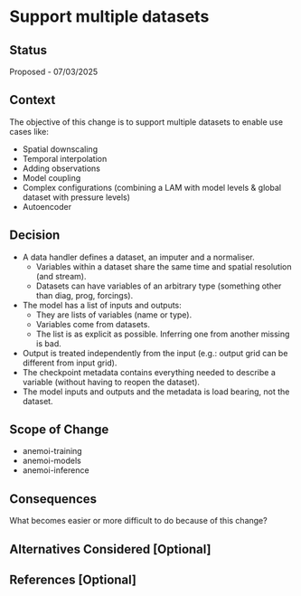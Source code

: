 # Support multiple datasets

## Status

<!--What is the status? -->

Proposed - 07/03/2025

## Context

<!--What is the issue that we are seeing that is motivating this decision or change?-->

The objective of this change is to support multiple datasets to enable use cases like:

- Spatial downscaling
- Temporal interpolation
- Adding observations
- Model coupling
- Complex configurations (combining a LAM with model levels & global dataset with pressure levels)
- Autoencoder


## Decision

<!--Describe the change that you are proposing.-->

- A data handler defines a dataset, an imputer and a normaliser.
  - Variables within a dataset share the same time and spatial resolution (and stream).
  - Datasets can have variables of an arbitrary type (something other than diag, prog, forcings).
- The model has a list of inputs and outputs:
  - They are lists of variables (name or type).
  - Variables come from datasets.
  - The list is as explicit as possible. Inferring one from another missing is bad.
- Output is treated independently from the input (e.g.: output grid can be different from input grid).
- The checkpoint metadata contains everything needed to describe a variable (without having to reopen the dataset).
- The model inputs and outputs and the metadata is load bearing, not the dataset.

## Scope of Change

<!--Specify which Anemoi packages/modules will be affected by this decision.-->
- anemoi-training
- anemoi-models
- anemoi-inference

## Consequences

<!--Discuss the impact of this decision, including benefits, trade-offs, and potential technical debt.-->

What becomes easier or more difficult to do because of this change?

## Alternatives Considered [Optional]

<!--List alternative solutions and why they were not chosen.-->

## References [Optional]

<!--Links to relevant discussions, documentation, or external resources.-->
